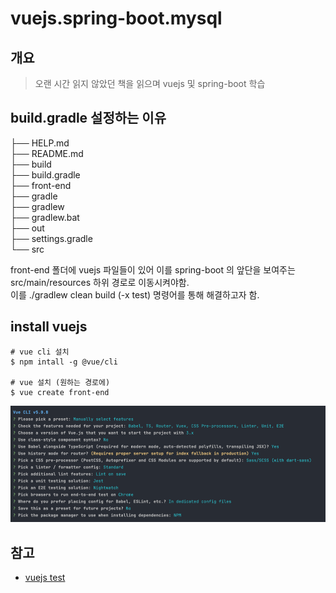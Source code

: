 # vuejs.spring-boot.mysql

## 개요

> 오랜 시간 읽지 않았던 책을 읽으며 vuejs 및 spring-boot 학습

## build.gradle 설정하는 이유

├── HELP.md <br>
├── README.md <br>
├── build <br>
├── build.gradle <br>
├── front-end <br>
├── gradle <br>
├── gradlew <br>
├── gradlew.bat <br>
├── out <br>
├── settings.gradle <br>
└── src <br>

front-end 폴더에 vuejs 파일들이 있어 이를 spring-boot 의 앞단을 보여주는 src/main/resources 하위 경로로 이동시켜야함. <br>
이를 ./gradlew clean build (-x test) 명령어를 통해 해결하고자 함.

## install vuejs

```shell
# vue cli 설치
$ npm intall -g @vue/cli

# vue 설치 (원하는 경로에)
$ vue create front-end
```
![img.png](images/img.png)


## 참고

- [vuejs test](https://velog.io/@tkppp-dev/TaskAgile-VTU%EC%99%80-Jest%EB%A5%BC-%ED%86%B5%ED%95%B4)
